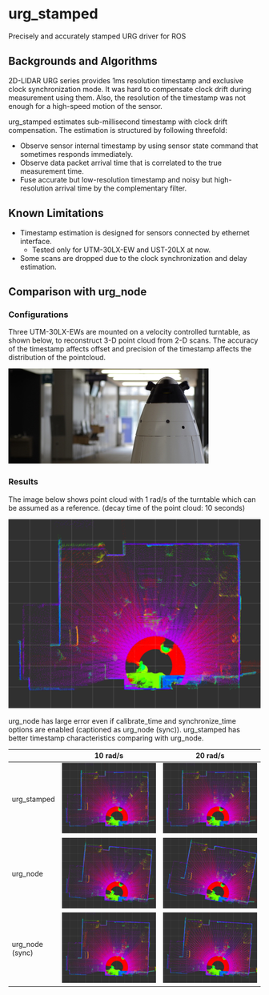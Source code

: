 urg_stamped
====================

Precisely and accurately stamped URG driver for ROS

## Backgrounds and Algorithms

2D-LIDAR URG series provides 1ms resolution timestamp and exclusive clock synchronization mode.
It was hard to compensate clock drift during measurement using them.
Also, the resolution of the timestamp was not enough for a high-speed motion of the sensor.

urg_stamped estimates sub-millisecond timestamp with clock drift compensation.
The estimation is structured by following threefold:
- Observe sensor internal timestamp by using sensor state command that sometimes responds immediately.
- Observe data packet arrival time that is correlated to the true measurement time.
- Fuse accurate but low-resolution timestamp and noisy but high-resolution arrival time by the complementary filter.

## Known Limitations

- Timestamp estimation is designed for sensors connected by ethernet interface.
  - Tested only for UTM-30LX-EW and UST-20LX at now.
- Some scans are dropped due to the clock synchronization and delay estimation.

## Comparison with urg_node

### Configurations

Three UTM-30LX-EWs are mounted on a velocity controlled turntable, as shown below, to reconstruct 3-D point cloud from 2-D scans.
The accuracy of the timestamp affects offset and precision of the timestamp affects the distribution of the pointcloud.

![SQ-LIDAR](doc/images/sqlidar.jpg)

### Results

The image below shows point cloud with 1 rad/s of the turntable which can be assumed as a reference.
(decay time of the point cloud: 10 seconds)

![urg_stamped 1 rad/s](doc/images/urg_stamped_1radps.png)

urg_node has large error even if calibrate_time and synchronize_time options are enabled (captioned as urg_node (sync)).
urg_stamped has better timestamp characteristics comparing with urg_node.

&nbsp;             | 10 rad/s                                                        | 20 rad/s
---                | ---                                                             | ---
urg_stamped        | ![urg_stamped 10 rad/s](doc/images/urg_stamped_10radps.png)     | ![urg_stamped 20 rad/s](doc/images/urg_stamped_20radps.png)
urg_node           | ![urg_node 10 rad/s](doc/images/urg_node_10radps.png)           | ![urg_node 20 rad/s](doc/images/urg_node_20radps.png)
urg_node<br>(sync) | ![urg_node sync 10 rad/s](doc/images/urg_node_sync_10radps.png) | ![urg_node sync_20 rad/s](doc/images/urg_node_sync_20radps.png)
